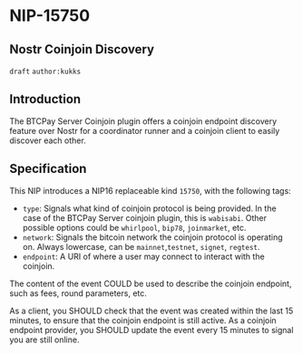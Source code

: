 NIP-15750
========

Nostr Coinjoin Discovery
---------------------------------------

`draft` `author:kukks`

## Introduction
The BTCPay Server Coinjoin plugin offers a coinjoin endpoint discovery feature over Nostr for a coordinator runner and a coinjoin client to easily discover each other.


## Specification
This NIP introduces a NIP16 replaceable kind `15750`, with the following tags:
* `type`: Signals what kind of coinjoin protocol is being provided. In the case of the BTCPay Server coinjoin plugin, this is `wabisabi`. Other possible options could be `whirlpool`, `bip78`, `joinmarket`, etc.
* `network`: Signals the bitcoin network the coinjoin protocol is operating on. Always lowercase, can be `mainnet`,`testnet`, `signet`, `regtest`.
* `endpoint`: A URI of where a user may connect to interact with the coinjoin.

The content of the event COULD be used to describe the coinjoin endpoint, such as fees, round parameters, etc.

As a client, you SHOULD check that the event was created within the last 15 minutes, to ensure that the coinjoin endpoint is still active.
As a coinjoin endpoint provider, you SHOULD update the event every 15 minutes to signal you are still online.
